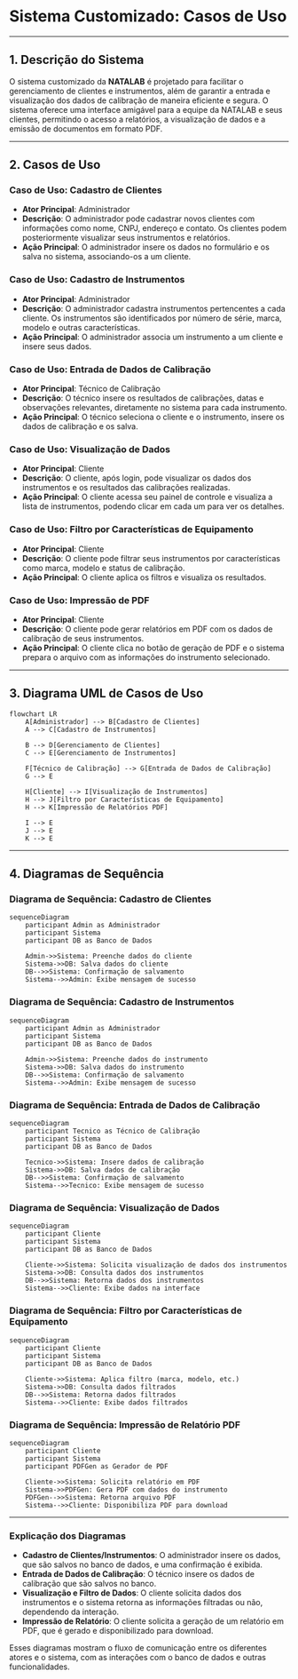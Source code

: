 # Sistema Customizado: Casos de Uso

---

## 1. Descrição do Sistema

O sistema customizado da **NATALAB** é projetado para facilitar o gerenciamento de clientes e instrumentos, além de garantir a entrada e visualização dos dados de calibração de maneira eficiente e segura. O sistema oferece uma interface amigável para a equipe da NATALAB e seus clientes, permitindo o acesso a relatórios, a visualização de dados e a emissão de documentos em formato PDF.

---

## 2. Casos de Uso

### Caso de Uso: **Cadastro de Clientes**

- **Ator Principal**: Administrador
- **Descrição**: O administrador pode cadastrar novos clientes com informações como nome, CNPJ, endereço e contato. Os clientes podem posteriormente visualizar seus instrumentos e relatórios.
- **Ação Principal**: O administrador insere os dados no formulário e os salva no sistema, associando-os a um cliente.

### Caso de Uso: **Cadastro de Instrumentos**

- **Ator Principal**: Administrador
- **Descrição**: O administrador cadastra instrumentos pertencentes a cada cliente. Os instrumentos são identificados por número de série, marca, modelo e outras características.
- **Ação Principal**: O administrador associa um instrumento a um cliente e insere seus dados.

### Caso de Uso: **Entrada de Dados de Calibração**

- **Ator Principal**: Técnico de Calibração
- **Descrição**: O técnico insere os resultados de calibrações, datas e observações relevantes, diretamente no sistema para cada instrumento.
- **Ação Principal**: O técnico seleciona o cliente e o instrumento, insere os dados de calibração e os salva.

### Caso de Uso: **Visualização de Dados**

- **Ator Principal**: Cliente
- **Descrição**: O cliente, após login, pode visualizar os dados dos instrumentos e os resultados das calibrações realizadas.
- **Ação Principal**: O cliente acessa seu painel de controle e visualiza a lista de instrumentos, podendo clicar em cada um para ver os detalhes.

### Caso de Uso: **Filtro por Características de Equipamento**

- **Ator Principal**: Cliente
- **Descrição**: O cliente pode filtrar seus instrumentos por características como marca, modelo e status de calibração.
- **Ação Principal**: O cliente aplica os filtros e visualiza os resultados.

### Caso de Uso: **Impressão de PDF**

- **Ator Principal**: Cliente
- **Descrição**: O cliente pode gerar relatórios em PDF com os dados de calibração de seus instrumentos.
- **Ação Principal**: O cliente clica no botão de geração de PDF e o sistema prepara o arquivo com as informações do instrumento selecionado.

---

## 3. Diagrama UML de Casos de Uso

```mermaid
flowchart LR
    A[Administrador] --> B[Cadastro de Clientes]
    A --> C[Cadastro de Instrumentos]
    
    B --> D[Gerenciamento de Clientes]
    C --> E[Gerenciamento de Instrumentos]
    
    F[Técnico de Calibração] --> G[Entrada de Dados de Calibração]
    G --> E
    
    H[Cliente] --> I[Visualização de Instrumentos]
    H --> J[Filtro por Características de Equipamento]
    H --> K[Impressão de Relatórios PDF]
    
    I --> E
    J --> E
    K --> E
```

---

## 4. Diagramas de Sequência

### Diagrama de Sequência: Cadastro de Clientes

```mermaid
sequenceDiagram
    participant Admin as Administrador
    participant Sistema
    participant DB as Banco de Dados
    
    Admin->>Sistema: Preenche dados do cliente
    Sistema->>DB: Salva dados do cliente
    DB-->>Sistema: Confirmação de salvamento
    Sistema-->>Admin: Exibe mensagem de sucesso
```

### Diagrama de Sequência: Cadastro de Instrumentos

```mermaid
sequenceDiagram
    participant Admin as Administrador
    participant Sistema
    participant DB as Banco de Dados
    
    Admin->>Sistema: Preenche dados do instrumento
    Sistema->>DB: Salva dados do instrumento
    DB-->>Sistema: Confirmação de salvamento
    Sistema-->>Admin: Exibe mensagem de sucesso
```

### Diagrama de Sequência: Entrada de Dados de Calibração

```mermaid
sequenceDiagram
    participant Tecnico as Técnico de Calibração
    participant Sistema
    participant DB as Banco de Dados
    
    Tecnico->>Sistema: Insere dados de calibração
    Sistema->>DB: Salva dados de calibração
    DB-->>Sistema: Confirmação de salvamento
    Sistema-->>Tecnico: Exibe mensagem de sucesso
```

### Diagrama de Sequência: Visualização de Dados

```mermaid
sequenceDiagram
    participant Cliente
    participant Sistema
    participant DB as Banco de Dados
    
    Cliente->>Sistema: Solicita visualização de dados dos instrumentos
    Sistema->>DB: Consulta dados dos instrumentos
    DB-->>Sistema: Retorna dados dos instrumentos
    Sistema-->>Cliente: Exibe dados na interface
```

### Diagrama de Sequência: Filtro por Características de Equipamento

```mermaid
sequenceDiagram
    participant Cliente
    participant Sistema
    participant DB as Banco de Dados
    
    Cliente->>Sistema: Aplica filtro (marca, modelo, etc.)
    Sistema->>DB: Consulta dados filtrados
    DB-->>Sistema: Retorna dados filtrados
    Sistema-->>Cliente: Exibe dados filtrados
```

### Diagrama de Sequência: Impressão de Relatório PDF

```mermaid
sequenceDiagram
    participant Cliente
    participant Sistema
    participant PDFGen as Gerador de PDF
    
    Cliente->>Sistema: Solicita relatório em PDF
    Sistema->>PDFGen: Gera PDF com dados do instrumento
    PDFGen-->>Sistema: Retorna arquivo PDF
    Sistema-->>Cliente: Disponibiliza PDF para download
```

---

### Explicação dos Diagramas

- **Cadastro de Clientes/Instrumentos**: O administrador insere os dados, que são salvos no banco de dados, e uma confirmação é exibida.
- **Entrada de Dados de Calibração**: O técnico insere os dados de calibração que são salvos no banco.
- **Visualização e Filtro de Dados**: O cliente solicita dados dos instrumentos e o sistema retorna as informações filtradas ou não, dependendo da interação.
- **Impressão de Relatório**: O cliente solicita a geração de um relatório em PDF, que é gerado e disponibilizado para download.

Esses diagramas mostram o fluxo de comunicação entre os diferentes atores e o sistema, com as interações com o banco de dados e outras funcionalidades.